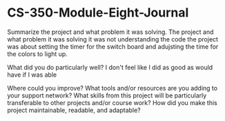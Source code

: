 # CS-350-Module-Eight-Journal
Summarize the project and what problem it was solving.
The project and what problem it was solving it was not understanding the code the project was about setting the timer for the switch board and adujsting the time for the colors to light up.

What did you do particularly well?
I don't feel like I did as good as would have if I was able 

Where could you improve?
What tools and/or resources are you adding to your support network?
What skills from this project will be particularly transferable to other projects and/or course work?
How did you make this project maintainable, readable, and adaptable?
